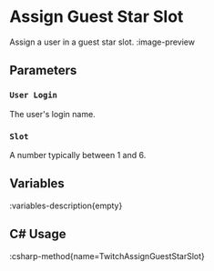 # Assign Guest Star Slot
Assign a user in a guest star slot.
:image-preview

## Parameters
### `User Login`
The user's login name.

### `Slot`
A number typically between 1 and 6.

## Variables
:variables-description{empty}

## C# Usage
:csharp-method{name=TwitchAssignGuestStarSlot}